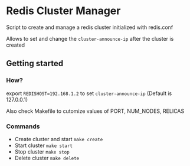 # Redis Cluster Manager

Script to create and manage a redis cluster initialized with redis.conf

Allows to set and change the `cluster-announce-ip` after the cluster is created

## Getting started

### How?

export `REDISHOST=192.168.1.2` to set  `cluster-announce-ip` (Default is 127.0.0.1)

Also check Makefile to cutomize values of PORT, NUM_NODES, RELICAS

### Commands

- Create cluster and start `make create`
- Start cluster `make start`
- Stop cluster `make stop`
- Delete cluster `make delete`